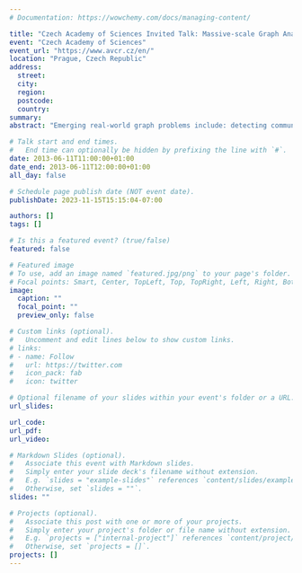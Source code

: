 ```yaml
---
# Documentation: https://wowchemy.com/docs/managing-content/

title: "Czech Academy of Sciences Invited Talk: Massive-scale Graph Analytics"
event: "Czech Academy of Sciences"
event_url: "https://www.avcr.cz/en/"
location: "Prague, Czech Republic"
address:
  street:
  city:
  region:
  postcode:
  country:
summary:
abstract: "Emerging real-world graph problems include: detecting community structure in large social networks; improving the resilience of the electric power grid; and detecting and preventing disease in human populations. Unlike traditional applications in computational science and engineering, solving these problems at scale often raises new challenges because of the sparsity and lack of locality in the data, the need for additional research on scalable algorithms and development of frameworks for solving these problems on high performance computers, and the need for improved models that also capture the noise and bias inherent in the torrential data streams. In this talk, the speaker will discuss the opportunities and challenges in massive data-intensive computing for applications in computational science and engineering."

# Talk start and end times.
#   End time can optionally be hidden by prefixing the line with `#`.
date: 2013-06-11T11:00:00+01:00
date_end: 2013-06-11T12:00:00+01:00
all_day: false

# Schedule page publish date (NOT event date).
publishDate: 2023-11-15T15:15:04-07:00

authors: []
tags: []

# Is this a featured event? (true/false)
featured: false

# Featured image
# To use, add an image named `featured.jpg/png` to your page's folder. 
# Focal points: Smart, Center, TopLeft, Top, TopRight, Left, Right, BottomLeft, Bottom, BottomRight.
image:
  caption: ""
  focal_point: ""
  preview_only: false

# Custom links (optional).
#   Uncomment and edit lines below to show custom links.
# links:
# - name: Follow
#   url: https://twitter.com
#   icon_pack: fab
#   icon: twitter

# Optional filename of your slides within your event's folder or a URL.
url_slides:

url_code:
url_pdf:
url_video:

# Markdown Slides (optional).
#   Associate this event with Markdown slides.
#   Simply enter your slide deck's filename without extension.
#   E.g. `slides = "example-slides"` references `content/slides/example-slides.md`.
#   Otherwise, set `slides = ""`.
slides: ""

# Projects (optional).
#   Associate this post with one or more of your projects.
#   Simply enter your project's folder or file name without extension.
#   E.g. `projects = ["internal-project"]` references `content/project/deep-learning/index.md`.
#   Otherwise, set `projects = []`.
projects: []
---
```

